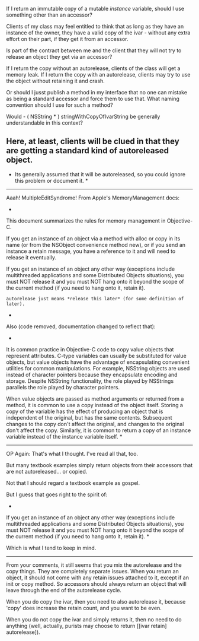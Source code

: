 If I return an immutable copy of a mutable *instance* variable, should I use something other than an accessor?

Clients of my class may feel entitled to think that as long as they have an instance of the owner,
they have a valid copy of the ivar - without any extra effort on their part, if they get it from an accessor.

Is part of the contract between me and the client that they will not try to     release an object they get via an accessor?

If I return the copy without an     autorelease, clients of the class will get a memory leak.
If I return the copy with an     autorelease, clients may try to use the object without retaining it and crash.

Or should I jusst publish a method in my interface that no one can mistake as being a standard accessor
and force them to use that. What naming convention should I use for such a method?

Would     - ( NSString * ) stringWithCopyOfIvarString be generally understandable in this context?

Here, at least, clients will be clued in that they are getting a standard kind of autoreleased object.
----
* Its generally assumed that it will be autoreleased, so you could ignore this problem or document it. *

----
Aaah! MultipleEditSyndrome! From Apple's MemoryManagement docs:

*
This document summarizes the rules for memory management in Objective-C.

If you get an instance of an object via a method with     alloc or     copy in its name (or from the NSObject convenience method new), or if you send an instance a     retain message, you have a reference to it and will need to release it eventually.

If you get an instance of an object any other way (exceptions include multithreaded applications and some Distributed Objects situations), you must NOT release it and you must NOT hang onto it beyond the scope of the current method (if you need to hang onto it, retain it).

    autorelease just means *release this later* (for some definition of later).
*

Also (code removed, documentation changed to reflect that):

*
It is common practice in Objective-C code to copy value objects that represent attributes. C-type variables can usually be substituted for value objects, but value objects have the advantage of encapsulating convenient utilities for common manipulations. For example, NSString objects are used instead of character pointers because they encapsulate encoding and storage. Despite NSString functionality, the role played by NSStrings parallels the role played by character pointers.

When value objects are passed as method arguments or returned from a method, it is common to use a copy instead of the object itself. Storing a copy of the variable has the effect of producing an object that is independent of the original, but has the same contents. Subsequent changes to the copy don't affect the original, and changes to the original don't affect the copy. Similarly, it is common to return a copy of an instance variable instead of the instance variable itself.
*

----

OP Again: That's what I thought. I've read all that, too.

But many textbook examples simply return objects from their accessors that are not autoreleased... or copied.

Not that I should regard a textbook example as gospel.

But I guess that goes right to the spirit of: 

*
If you get an instance of an object any other way (exceptions include multithreaded applications and some Distributed Objects situations), you must NOT release it and you must NOT hang onto it beyond the scope of the current method (if you need to hang onto it, retain it).
*

Which is what I tend to keep in mind.

----
From your comments, it still seems that you mix the autorelease and the copy things. They are completely separate issues. When you return an object, it should not come with any retain issues attached to it, except if an init or copy method. So accessors should always return an object that will leave through the end of the autorelease cycle.

When you do copy the ivar, then you need to also autorelease it, because 'copy' does increase the retain count, and you want to be even.

When you do not copy the ivar and simply returns it, then no need to do anything (well, actually, purists may choose to return [[ivar retain] autorelease]).

